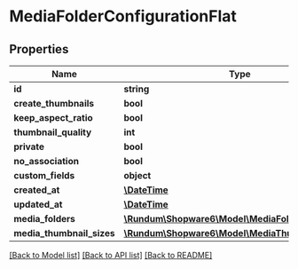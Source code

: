 # MediaFolderConfigurationFlat

## Properties
Name | Type | Description | Notes
------------ | ------------- | ------------- | -------------
**id** | **string** |  | [optional] 
**create_thumbnails** | **bool** |  | [optional] 
**keep_aspect_ratio** | **bool** |  | [optional] 
**thumbnail_quality** | **int** |  | [optional] 
**private** | **bool** |  | [optional] 
**no_association** | **bool** |  | [optional] 
**custom_fields** | **object** |  | [optional] 
**created_at** | [**\DateTime**](\DateTime.md) |  | 
**updated_at** | [**\DateTime**](\DateTime.md) |  | [optional] 
**media_folders** | [**\Rundum\Shopware6\Model\MediaFolderFlat**](MediaFolderFlat.md) |  | [optional] 
**media_thumbnail_sizes** | [**\Rundum\Shopware6\Model\MediaThumbnailSizeFlat**](MediaThumbnailSizeFlat.md) |  | [optional] 

[[Back to Model list]](../../README.md#documentation-for-models) [[Back to API list]](../../README.md#documentation-for-api-endpoints) [[Back to README]](../../README.md)

